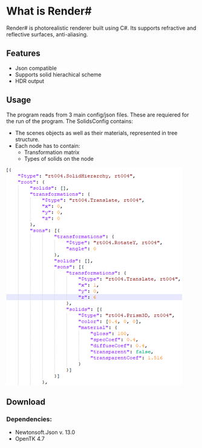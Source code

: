 

# What is Render#

Render# is photorealistic renderer built using C#. Its supports refractive and reflective surfaces, anti-aliasing. 

## Features
- Json compatible
- Supports solid hierachical scheme
- HDR output

## Usage
The program reads from 3 main config/json files. These are requiered for the run of the program.
The SolidsConfig contains:
- The scenes objects as well as their materials, represented in tree structure.
- Each node has to contain:
  - Transformation matrix
  - Types of solids on the node

![test image](./GuideSources/SolidConfig.png)


## Download
### Dependencies:
-  Newtonsoft.Json v. 13.0
-  OpenTK 4.7


